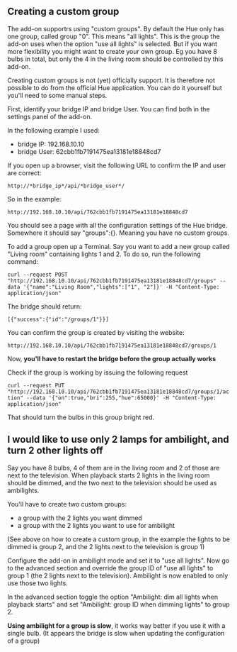 Creating a custom group
-----------------------

The add-on supportrs using "custom groups". By default the Hue only has one group, called group "0". This means "all lights". This is the group the add-on uses when the option "use all lights" is selected. But if you want more flexibility you might want to create your own group. Eg you have 8 bulbs in total, but only the 4 in the living room should be controlled by this add-on.

Creating custom groups is not (yet) officially support. It is therefore not possible to do from the official Hue application. You can do it yourself but you'll need to some manual steps.

First, identify your bridge IP and bridge User. You can find both in the settings panel of the add-on.

In the following example I used:
 - bridge IP: 192.168.10.10
 - bridge User: 62cbb1fb7191475ea13181e18848cd7

If you open up a browser, visit the following URL to confirm the IP and user are correct:

`http://*bridge_ip*/api/*bridge_user*/`

So in the example:

`http://192.168.10.10/api/762cbb1fb7191475ea13181e18848cd7`

You should see a page with all the configuration settings of the Hue bridge. Somewhere it should say "groups":{}. Meaning you have no custom groups.

To add a group open up a Terminal. Say you want to add a new group called "Living room" containing lights 1 and 2. To do so, run the following command:

`curl --request POST "http://192.168.10.10/api/762cbb1fb7191475ea13181e18848cd7/groups" --data '{"name":"Living Room","lights":["1", "2"]}' -H "Content-Type: application/json"`

The bridge should return:

`[{"success":{"id":"/groups/1"}}]`

You can confirm the group is created by visiting the website:

`http://192.168.10.10/api/762cbb1fb7191475ea13181e18848cd7/groups/1`

Now, **you'll have to restart the bridge before the group actually works**

Check if the group is working by issuing the following request

`curl --request PUT "http://192.168.10.10/api/762cbb1fb7191475ea13181e18848cd7/groups/1/action" --data '{"on":true,"bri":255,"hue":65000}' -H "Content-Type: application/json"`

That should turn the bulbs in this group bright red.

I would like to use only 2 lamps for ambilight, and turn 2 other lights off
---------------------------------------------------------------------------

Say you have 8 bulbs, 4 of them are in the living room and 2 of those are next to the television. When playback starts 2 lights in the living room should be dimmed, and the two next to the television should be used as ambilights.

You'll have to create two custom groups:
 - a group with the 2 lights you want dimmed
 - a group with the 2 lights you want to use for ambilight

(See above on how to create a custom group, in the example the lights to be dimmed is group 2, and the 2 lights next to the television is group 1)

Configure the add-on in ambilight mode and set it to "use all lights". Now go to the advanced section and override the group ID of "use all lights" to group 1 (the 2 lights next to the television). Ambilight is now enabled to only use those two lights.

In the advanced section toggle the option "Ambilight: dim all lights when playback starts" and set "Ambilight: group ID when dimming lights" to group 2.

**Using ambilight for a group is slow**, it works way better if you use it with a single bulb. (It appears the bridge is slow when updating the configuration of a group)
